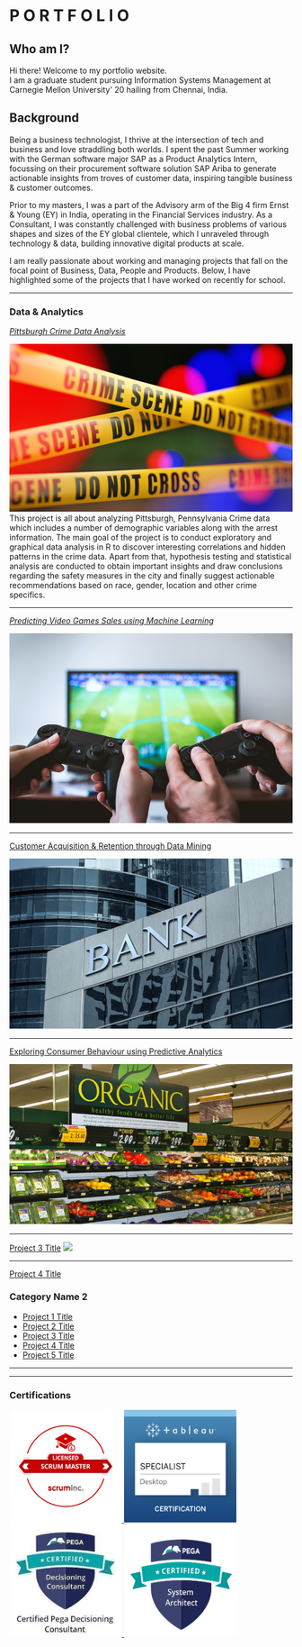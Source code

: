 # P O R T F O L I O
## Who am I?
Hi there! Welcome to my portfolio website. <br>
I am a graduate student pursuing Information Systems Management at Carnegie Mellon University' 20 hailing from Chennai, India.  <br>
## Background
Being a business technologist, I thrive at the intersection of tech and business and love straddling both worlds. I spent the past Summer working with the German software major SAP as a Product Analytics Intern, focussing on their procurement software solution SAP Ariba to generate actionable insights from troves of customer data, inspiring tangible business & customer outcomes. <br>

Prior to my masters, I was a part of the Advisory arm of the Big 4 firm Ernst & Young (EY) in India, operating in the Financial Services industry. As a Consultant, I was constantly challenged with business problems of various shapes and sizes of the EY global clientele, which I unraveled through technology & data, building innovative digital products at scale.

I am really passionate about working and managing projects that fall on the focal point of Business, Data, People and Products. Below, I have highlighted some of the projects that I have worked on recently for school.  

---

### Data & Analytics 
[*Pittsburgh Crime Data Analysis*](/PghCrimeDataAnalysis/)

<img src="images/crime.jpg?raw=true"/>
This project is all about analyzing Pittsburgh, Pennsylvania Crime data which includes a number of demographic variables along with the arrest information. The main goal of the project is to conduct exploratory and graphical data analysis in R to discover interesting correlations and hidden patterns in the crime data. Apart from that, hypothesis testing and statistical analysis are conducted to obtain important insights and draw conclusions regarding the safety measures in the city and finally suggest actionable recommendations based on race, gender, location and other crime specifics.

---

[*Predicting Video Games Sales using Machine Learning*](/sample_page)

<img src="images/vdogames.jpg"/>

---
[Customer Acquisition & Retention through Data Mining](/Customer-Acq-Ret)

<img src="images/bank.jpg?raw=true"/>

---
[Exploring Consumer Behaviour using Predictive Analytics](/Understanding-consumer-behavior)

<img src="images/organic.jpg?raw=true"/>

---
[Project 3 Title](http://example.com/)
<img src="images/dummy_thumbnail.jpg?raw=true"/>

---
[Project 4 Title](/pdf/sample_presentation.pdf)

### Category Name 2

- [Project 1 Title](http://example.com/)
- [Project 2 Title](http://example.com/)
- [Project 3 Title](http://example.com/)
- [Project 4 Title](http://example.com/)
- [Project 5 Title](http://example.com/)

---




---
### Certifications

<div class="image1234">
    <div class="imgcontainer">
       <a href="https://s3.amazonaws.com/scruminc-certs/LSM-2277933">
        <img src="/images/1.png" height="200" width="200"/>
         </a>
         <a href="https://www.youracclaim.com/badges/c33831e3-5cac-4b37-a4b5-88e1267bb05d/linked_in_profile">
              <img src="/images/2.jpg"/ height="200" width="200"/>
          </a>
          <a href="https://media-exp1.licdn.com/dms/document/C512DAQFSeFbutQpxFQ/profile-treasury-document-pdf-analyzed/0?e=1598652000&v=beta&t=OvTmjwShRE-CrZUBa0bdkTH09bxQgdAUOfzfbIPorfw">
         <img src="/images/3.jpeg"/ height="200" width="200"/>
           </a>
          <a href="https://www.qries.com/">
         <img src="/images/4.png"/ height="200" width="200"/>
          </a>

